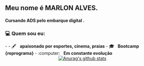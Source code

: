 

<!--
**marlonalessandro/marlonalessandro** is a ✨ _special_ ✨ repository because its `README.md` (this file) appears on your GitHub profile.

Here are some ideas to get you started:

- 🔭 I’m currently working on ...
- 🌱 I’m currently learning ...
- 👯 I’m looking to collaborate on ...
- 🤔 I’m looking for help with ...
- 💬 Ask me about ...
- 📫 How to reach me: ...
- 😄 Pronouns: ...
- ⚡ Fun fact: ...
--><h2> Meu nome é <strong>MARLON ALVES</strong>. 

<h4> Cursando ADS pelo embarque digital .<h4>
      

  
<h3> 💻 Quem sou eu:</h3> 
- 
- 🖋️ &nbsp; <strong> apaixonado por esportes, cinema, praias </strong>  
- 🎓 &nbsp; <strong>Bootcamp {reprograma}</strong>
- :computer: &nbsp; <strong> Em constante evolução</strong>








  </br>
<div align="center">
<a href="https://github-readme-stats-anuraghazra1.vercel.app/api?username=marlonalessandro"><img src="https://github-readme-stats.anuraghazra1.vercel.app/api?username=marlonalessandro&show_icons=true&include_all_commits=true&theme=radical" alt="Anurag's github stats"/>
</a>
</div>

</div>
